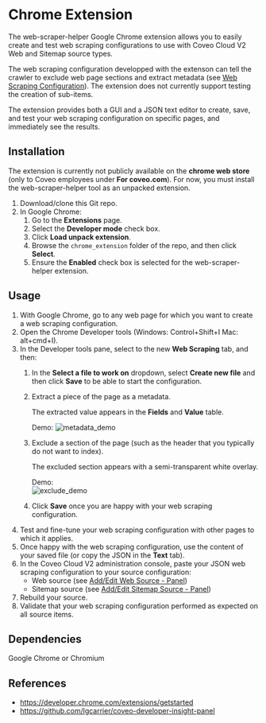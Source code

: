 # Chrome Extension
The web-scraper-helper Google Chrome extension allows you to easily create and test web scraping configurations to use with Coveo Cloud V2 Web and Sitemap source types. 

The web scraping configuration developped with the extenson can tell the crawler to exclude web page sections and extract metadata (see [Web Scraping Configuration](http://www.coveo.com/go?dest=cloudhelp&lcid=9&context=277)). The extension does not currently support testing the creation of sub-items. 

The extension provides both a GUI and a JSON text editor to create, save, and test your web scraping configuration on specific pages, and immediately see the results. 

## Installation

The extension is currently not publicly available on the **chrome web store** (only to Coveo employees under **For coveo.com**). For now, you must install the web-scraper-helper tool as an unpacked extension. 

1. Download/clone this Git repo.
1. In Google Chrome:
   1. Go to the **Extensions** page.
   1. Select the **Developer mode** check box.
   1. Click **Load unpack extension**. 
   1. Browse the `chrome_extension` folder of  the repo, and then click **Select**.
   1. Ensure the **Enabled** check box is selected for the web-scraper-helper extension. 

## Usage
1. With Google Chrome, go to any web page for which you want to create a web scraping configuration.
1. Open the Chrome Developer tools (Windows: Control+Shift+I Mac: alt+cmd+I). 
1. In the Developer tools pane, select to the new **Web Scraping** tab, and then: 
   1. In the **Select a file to work on** dropdown, select **Create new file** and then click **Save** to be able to start the configuration. 
   1. Extract a piece of the page as a metadata. 

      The extracted value appears in the **Fields** and **Value** table.
   
      Demo:
       ![metadata_demo](https://user-images.githubusercontent.com/17149559/27700307-360ca4e4-5ccb-11e7-80f4-632dcde89d52.gif)
   1. Exclude a section of the page (such as the header that you typically do not want to index). 
   
      The excluded section appears with a semi-transparent white overlay.

      Demo:  
   ![exclude_demo](https://user-images.githubusercontent.com/17149559/27700335-493b506a-5ccb-11e7-99cb-66a4104046bf.gif)
   1. Click **Save** once you are happy with your web scraping configuration. 
1. Test and fine-tune your web scraping configuration with other pages to which it applies.
1. Once happy with the web scraping configuration, use the content of your saved file (or copy the JSON in the **Text** tab). 
1. In the Coveo Cloud V2 administration console, paste your JSON web scraping configuration to your source configuration: 
   - Web source (see [Add/Edit Web Source - Panel](http://www.coveo.com/go?dest=cloudhelp&lcid=9&context=276)) 
   - Sitemap source (see [Add/Edit Sitemap Source - Panel](http://www.coveo.com/go?dest=cloudhelp&lcid=9&context=275))
1. Rebuild your source. 
1. Validate that your web scraping configuration performed as expected on all source items. 

## Dependencies
Google Chrome or Chromium

## References

* https://developer.chrome.com/extensions/getstarted
* https://github.com/lgcarrier/coveo-developer-insight-panel

